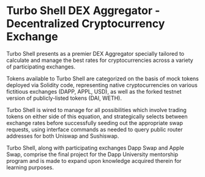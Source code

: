 # Turbo Shell DEX Aggregator - Decentralized Cryptocurrency Exchange

Turbo Shell presents as a premier DEX Aggregator specially tailored to calculate and manage the best rates for cryptocurrencies across a variety of participating exchanges.

Tokens available to Turbo Shell are categorized on the basis of mock tokens deployed via Solidity code, representing native cryptocurrencies on various fictitious exchanges (DAPP, APPL, USD), as well as the forked testnet version of publicly-listed tokens (DAI, WETH).

Turbo Shell is wired to manage for all possibilities which involve trading tokens on either side of this equation, and strategically selects between exchange rates before successfully seeding out the appropriate swap requests, using interface commands as needed to query public router addresses for both Uniswap and Sushiswap.

Turbo Shell, along with participating exchanges Dapp Swap and Apple Swap, comprise the final project for the Dapp University mentorship program and is made to expand upon knowledge acquired therein for learning purposes.
